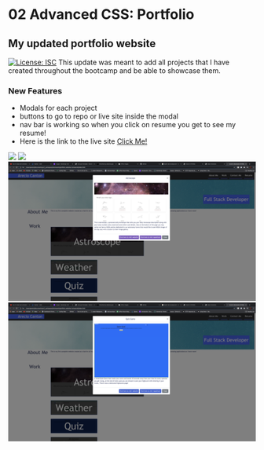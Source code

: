 # 02 Advanced CSS: Portfolio

## My updated portfolio website
[![License: ISC](https://img.shields.io/badge/License-ISC-blue.svg)](https://opensource.org/licenses/ISC)
This update was meant to add all projects that I have created throughout the bootcamp and be able to showcase them.
### New Features 
- Modals for each project
- buttons to go to repo or live site inside the modal
- nav bar is working so when you click on resume you get to see my resume! 
- Here is the link to the live site [Click Me!](https://arecio3.github.io/portfolio-website-homework/)



<img src="screenshots/Screen Shot 2021-04-13 at 9.19.15 PM.png"></img>
<img src="screenshots/Screen Shot 2021-04-13 at 9.19.21 PM.png"></img>
<img src="screenshots/Screen Shot 2021-04-13 at 9.19.37 PM.png"></img>
<img src="screenshots/Screen Shot 2021-04-13 at 9.19.51 PM.png"></img>


